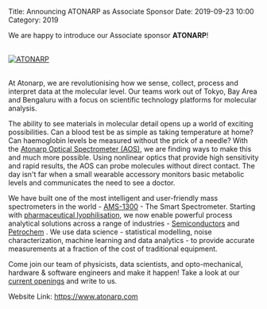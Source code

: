 Title: Announcing ATONARP as Associate Sponsor
Date: 2019-09-23 10:00
Category: 2019

We are happy to introduce our Associate sponsor **ATONARP**!

<!-- PELICAN_END_SUMMARY -->
<br>
<div class="text-center">
  <a href="https://www.atonarp.com" target="_blank">
    <img src="{static}/images/sponsors/atonarp.png" alt="ATONARP">
  </a>
</div>
<br>

At Atonarp, we are revolutionising how we sense, collect, process and interpret data at the
molecular level. Our teams work out of Tokyo, Bay Area and Bengaluru with a focus on scientific
technology platforms for molecular analysis.

The ability to see materials in molecular detail opens up a world of exciting possibilities. Can a
blood test be as simple as taking temperature at home? Can haemoglobin levels be measured
without the prick of a needle? With the <a href="https://www.atonarp.com/solutions/research/" target="_blank">Atonarp Optical Spectrometer (AOS)</a>, we are finding
ways to make this and much more possible. Using nonlinear optics that provide high sensitivity
and rapid results, the AOS can probe molecules without direct contact. The day isn't far when a
small wearable accessory monitors basic metabolic levels and communicates the need to see a
doctor.

We have built one of the most intelligent and user-friendly mass spectrometers in the world -
<a href="https://www.atonarp.com/" target="_blank">AMS-1300</a> - The Smart Spectrometer. Starting with <a href="https://www.atonarp.com/solutions/pharmaceutical/" target="_blank">pharmaceutical lyophilisation</a>, we now
enable powerful process analytical solutions across a range of industries - <a href="https://www.atonarp.com/solutions/semiconductors/" target="_blank">Semiconductors</a> and
<a href="https://www.atonarp.com/solutions/oil-natural-gas/" target="_blank">Petrochem</a> . We use data science - statistical modelling, noise characterization, machine
learning and data analytics - to provide accurate measurements at a fraction of the cost of
traditional equipment.

Come join our team of physicists, data scientists, and opto-mechanical, hardware & software
engineers and make it happen! Take a look at our <a href="https://www.atonarp.com/careers/" target="_blank">current openings</a> and write to us.

Website Link: <a href="https://www.atonarp.com" target="_blank">https://www.atonarp.com</a>
